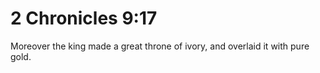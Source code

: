 # 2 Chronicles 9:17

Moreover the king made a great throne of ivory, and overlaid it with pure gold.